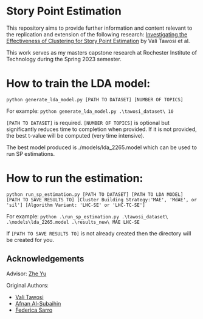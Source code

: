 # Story Point Estimation

This repository aims to provide further information and content relevant to the replication and extension of the following research: [Investigating the Effectiveness of Clustering for Story Point Estimation](https://github.com/SOLAR-group/LHC-SE) by Vali Tawosi et al.

This work serves as my masters capstone research at Rochester Institute of Technology during the Spring 2023 semester.

# How to train the LDA model:

`python generate_lda_model.py [PATH TO DATASET] [NUMBER OF TOPICS]`

For example: `python generate_lda_model.py .\tawosi_dataset\ 10`

`[PATH TO DATASET]` is required. `[NUMBER OF TOPICS]` is optional but significantly reduces time to completion when provided. If it is not provided, the best t-value will be computed (very time intensive).

The best model produced is ./models/lda_2265.model which can be used to run SP estimations.

# How to run the estimation:

`python run_sp_estimation.py [PATH TO DATASET] [PATH TO LDA MODEL] [PATH TO SAVE RESULTS TO] [Cluster Building Strategy:'MAE', 'MdAE', or 'sil'] [Algorithm Variant: 'LHC-SE' or 'LHC-TC-SE']`

For example: `python .\run_sp_estimation.py .\tawosi_dataset\ .\models\lda_2265.model .\results_new\ MAE LHC-SE`

If `[PATH TO SAVE RESULTS TO]` is not already created then the directory will be created for you.

## Acknowledgements

Advisor: [Zhe Yu](https://zhe-yu.github.io/)

Original Authors:
- [Vali Tawosi](https://vtawosi.github.io/)
- [Afnan Al-Subaihin](https://afnan.ws/)
- [Federica Sarro](http://www0.cs.ucl.ac.uk/staff/F.Sarro/)
